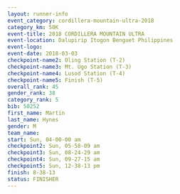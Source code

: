 ```yaml
---
layout: runner-info 
event_category: cordillera-mountain-ultra-2018 
category_km: 50K 
event-title: 2018 CORDILLERA MOUNTAIN ULTRA 
event-location: Dalupirip Itogon Benguet Philippines 
event-logo: 
event-date: 2018-03-03 
checkpoint-name2: Oling Station (T-2) 
checkpoint-name3: Mt. Ugo Station (T-3) 
checkpoint-name4: Lusod Station (T-4) 
checkpoint-name5: Finish (T-5) 
overall_rank: 45
gender_rank: 38
category_rank: 5
bib: 50252
first_name: Martin
last_name: Hynes
gender: M
team_name: 
start: Sun, 04-00-00 am
checkpoint2: Sun, 05-58-09 am
checkpoint3: Sun, 08-24-29 am
checkpoint4: Sun, 09-27-15 am
checkpoint5: Sun, 12-38-13 pm
finish: 8-38-13
status: FINISHER
---
```

